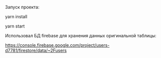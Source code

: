 Запуск проекта:

yarn install

yarn start


Использовал БД firebase для хранения данных оригинальной таблицы:

https://console.firebase.google.com/project/users-d7781/firestore/data/~2Fusers

